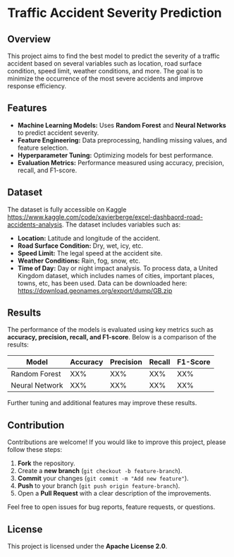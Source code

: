 # Traffic Accident Severity Prediction

## Overview  
This project aims to find the best model to predict the severity of a traffic accident based on several variables such as location, road surface condition, speed limit, weather conditions, and more. The goal is to minimize the occurrence of the most severe accidents and improve response efficiency.  

## Features  
- **Machine Learning Models:** Uses **Random Forest** and **Neural Networks** to predict accident severity.  
- **Feature Engineering:** Data preprocessing, handling missing values, and feature selection.  
- **Hyperparameter Tuning:** Optimizing models for best performance.  
- **Evaluation Metrics:** Performance measured using accuracy, precision, recall, and F1-score.  

## Dataset  
The dataset is fully accessible on Kaggle https://www.kaggle.com/code/xavierberge/excel-dashbaord-road-accidents-analysis.
The dataset includes variables such as:  
- **Location:** Latitude and longitude of the accident.  
- **Road Surface Condition:** Dry, wet, icy, etc.  
- **Speed Limit:** The legal speed at the accident site.  
- **Weather Conditions:** Rain, fog, snow, etc.  
- **Time of Day:** Day or night impact analysis.
To process data, a United Kingdom dataset, which includes names of cities, important places, towns, etc, has been used. Data can be downloaded here: https://download.geonames.org/export/dump/GB.zip

## Results  
The performance of the models is evaluated using key metrics such as **accuracy, precision, recall, and F1-score**. Below is a comparison of the results:  

| Model           | Accuracy | Precision | Recall | F1-Score |
|----------------|----------|-----------|--------|----------|
| Random Forest  | XX%      | XX%       | XX%    | XX%      |
| Neural Network | XX%      | XX%       | XX%    | XX%      |

Further tuning and additional features may improve these results.  

## Contribution  
Contributions are welcome! If you would like to improve this project, please follow these steps:  
1. **Fork** the repository.  
2. Create a **new branch** (`git checkout -b feature-branch`).  
3. **Commit** your changes (`git commit -m "Add new feature"`).  
4. **Push** to your branch (`git push origin feature-branch`).  
5. Open a **Pull Request** with a clear description of the improvements.  

Feel free to open issues for bug reports, feature requests, or questions.  

## License  
This project is licensed under the **Apache License 2.0**.  
